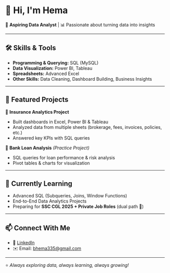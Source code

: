 # 👋 Hi, I'm Hema  

🌟 **Aspiring Data Analyst** | 📊 Passionate about turning data into insights  

---

## 🛠️ Skills & Tools  
- **Programming & Querying:** SQL (MySQL)  
- **Data Visualization:** Power BI, Tableau  
- **Spreadsheets:** Advanced Excel  
- **Other Skills:** Data Cleaning, Dashboard Building, Business Insights  

---

## 📂 Featured Projects  
🔹 **Insurance Analytics Project**  
- Built dashboards in Excel, Power BI & Tableau  
- Analyzed data from multiple sheets (brokerage, fees, invoices, policies, etc.)  
- Answered key KPIs with SQL queries  

🔹 **Bank Loan Analysis** *(Practice Project)*  
- SQL queries for loan performance & risk analysis  
- Pivot tables & charts for visualization  

---

## 🌱 Currently Learning  
- Advanced SQL (Subqueries, Joins, Window Functions)  
- End-to-End Data Analytics Projects  
- Preparing for **SSC CGL 2025 + Private Job Roles** (dual path 🚀)  

---

## 📫 Connect With Me  
- 💼 [LinkedIn](https://linkedin.com/in/yourprofile)  
- ✉️ Email: bhema335@gmail.com  

---

⭐ *Always exploring data, always learning, always growing!*  
